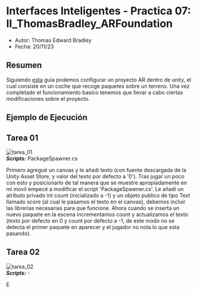 # Interfaces Inteligentes - Practica 07: II_ThomasBradley_ARFoundation 

- Autor: Thomas Edward Bradley  
- Fecha: 20/11/23  

## Resumen  
Siguiendo [esta](https://codelabs.developers.google.com/arcore-unity-ar-foundation#0) guía podemos configurar un proyecto AR dentro de unity, el cual consiste en un coche que recoge paquetes sobre un terreno. 
Una vez completado el funcionamiento basico tenemos que llevar a cabo ciertas modificaciones sobre el proyecto.      

## Ejemplo de Ejecución

## Tarea 01  
![tarea_01](./img/II_Exam01_img01.jpg)  
***Scripts:*** PackageSpawner.cs  
  
Primero agregué un canvas y le añadi texto (con fuente descargada de la Unity Asset Store, y valor del texto por defecto a '0'). Tras jugar un poco con esto y posicionarlo de tal manera que se muestre apropiadamente en mi movil 
empecé a modificar el script 'PackageSpawner.cs'. Le añadi un atributo privado int count (inicializado a -1) y un objeto publico de tipo Text llamado score (al cual le pasamos el texto en el canvas), debemos incluir las librerias 
necesarias para que funcione. Ahora cuando se inserta un nuevo paquete en la escena incrementamos count y actualizamos el texto (texto por defecto en 0 y count por defecto a -1, de este modo no se detecta el primer paquete en aparecer
y el jugador no nota lo que esta pasando).  

## Tarea 02  
![tarea_02](./gif/II_Exam01_gif02.gif)   
***Scripts:*** -  
  
E 